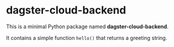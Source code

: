 # dagster-cloud-backend

This is a minimal Python package named **dagster-cloud-backend**. 

It contains a simple function `hello()` that returns a greeting string.
